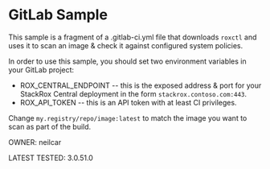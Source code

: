 # GitLab Sample 
 

 This sample is a fragment of a .gitlab-ci.yml file that downloads `roxctl` and uses it to scan an image & check it against configured system policies.

 In order to use this sample, you should set two environment variables in your GitLab project:

 * ROX_CENTRAL_ENDPOINT -- this is the exposed address & port for your StackRox Central deployment in the form `stackrox.contoso.com:443`.
 * ROX_API_TOKEN -- this is an API token with at least CI privileges.

 Change `my.registry/repo/image:latest` to match the image you want to scan as part of the build.
  
 OWNER:  neilcar
 
 LATEST TESTED: 3.0.51.0